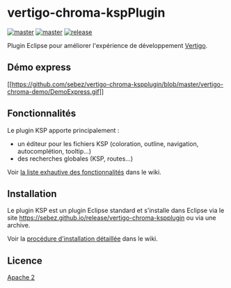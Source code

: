 # vertigo-chroma-kspPlugin

[![master](https://travis-ci.org/sebez/vertigo-chroma-kspplugin.svg?branch=master)](https://travis-ci.org/sebez/vertigo-chroma-kspplugin) [![master](https://sonarcloud.io/api/badges/gate?key=io.vertigo.chroma:kspplugin-main)](https://sonarcloud.io/dashboard?id=io.vertigo.chroma%3Akspplugin-main) [![release](http://github-release-version.herokuapp.com/github/sebez/vertigo-chroma-kspplugin/release.svg?style=flat)](https://github.com/sebez/vertigo-chroma-kspplugin/releases/latest)

Plugin Eclipse pour améliorer l'expérience de développement [Vertigo](https://github.com/KleeGroup/vertigo).

## Démo express

[[https://github.com/sebez/vertigo-chroma-kspplugin/blob/master/vertigo-chroma-demo/DemoExpress.gif]]

## Fonctionnalités

Le plugin KSP apporte principalement :
  * un éditeur pour les fichiers KSP (coloration, outline, navigation, autocomplétion, tooltip...)
  * des recherches globales (KSP, routes...)

Voir [la liste exhautive des fonctionnalités](https://github.com/sebez/vertigo-chroma-kspplugin/wiki/Fonctionnalit%C3%A9s) dans le wiki.

## Installation

Le plugin KSP est un plugin Eclipse standard et s'installe dans Eclipse via le site https://sebez.github.io/release/vertigo-chroma-kspplugin ou via une archive.

Voir la [procédure d'installation détaillée](https://github.com/sebez/vertigo-chroma-kspplugin/wiki/Proc%C3%A9dure-d'installation) dans le wiki.

## Licence

[Apache 2](https://www.apache.org/licenses/LICENSE-2.0)
